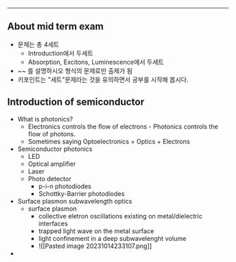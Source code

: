 
---
## About mid term exam
- 문제는 총 4세트
	- Introduction에서 두세트
	- Absorption, Excitons, Luminescence에서 두세트
- ~~ 를 설명하시오 형식의 문제로만 출제가 됨
- 키포인트는 "세트"문제라는 것을 유의하면서 공부를 시작해 봅시다.

## Introduction of semiconductor
- What is photonics?
	- Electronics controls the flow of electrons - Photonics controls the flow of photons.
	- Sometimes saying Optoelectronics = Optics + Electrons
- Semiconductor photonics
	- LED
	- Optical amplifier
	- Laser
	- Photo detector
		- p-i-n photodiodes
		- Schottky-Barrier photodiodes
- Surface plasmon subwavelength optics
	- surface plasmon 
		- collective eletron oscillations existing on metal/dielectric interfaces
		- trapped light wave on the metal surface
		- light confinement in a deep subwavelenght volume
		- ![[Pasted image 20231014233107.png]]
- 
